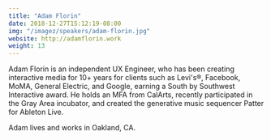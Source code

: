```yaml
---
title: "Adam Florin"
date: 2018-12-27T15:12:19-08:00
img: "/imagez/speakers/adam-florin.jpg"
website: http://adamflorin.work
weight: 13
---
```

Adam Florin is an independent UX Engineer, who has been creating interactive media for 10+ years for clients such as Levi's®, Facebook, MoMA, General Electric, and Google, earning a South by Southwest Interactive award. He holds an MFA from CalArts, recently participated in the Gray Area incubator, and created the generative music sequencer Patter for Ableton Live.

Adam lives and works in Oakland, CA.
